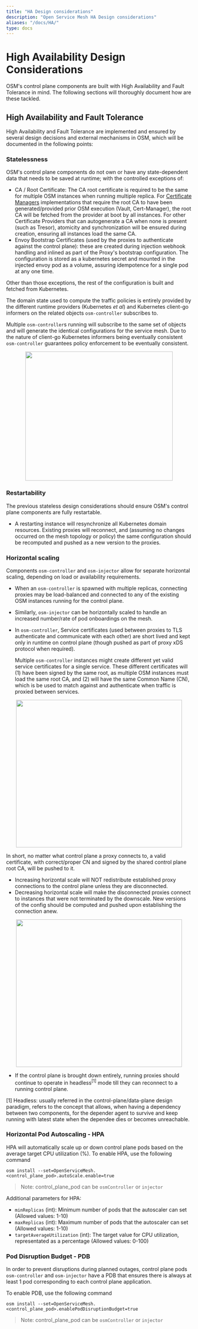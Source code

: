 ```yaml
---
title: "HA Design considerations"
description: "Open Service Mesh HA Design considerations"
aliases: "/docs/HA/"
type: docs
---
```


# High Availability Design Considerations

OSM's control plane components are built with High Availability and Fault Tolerance in mind. The following sections will thoroughly document how are these tackled.

## High Availability and Fault Tolerance

High Availability and Fault Tolerance are implemented and ensured by several design decisions and external mechanisms in OSM, which will be documented in the following points:

### Statelessness

OSM's control plane components do not own or have any state-dependent data that needs to be saved at runtime; with the controlled exceptions of:

- CA / Root Certificate: The CA root certificate is required to be the same for multiple OSM instances when running multiple replica. For [Certificate Managers](https://github.com/openservicemesh/osm/blob/release-v0.9/DESIGN.md#2-certificate-manager) implementations that require the root CA to have been generated/provided prior OSM execution (Vault, Cert-Manager), the root CA will be fetched from the provider at boot by all instances.
  For other Certificate Providers that can autogenerate a CA when none is present (such as Tresor), atomicity and synchronization will be ensured during creation, ensuring all instances load the same CA.
- Envoy Bootstrap Certificates (used by the proxies to authenticate against the control plane): these are created during injection webhook handling and inlined as part of the Proxy's bootstrap configuration. The configuration is stored as a kubernetes secret and mounted in the injected envoy pod as a volume, assuring idempotence for a single pod at any one time.

Other than those exceptions, the rest of the configuration is built and fetched from Kubernetes.

The domain state used to compute the traffic policies is entirely provided by the different runtime providers (Kubernetes _et al_) and Kubernetes client-go informers on the related objects `osm-controller` subscribes to.

Multiple `osm-controller`s running will subscribe to the same set of objects and will generate the identical configurations for the service mesh. Due to the nature of client-go Kubernetes informers being eventually consistent `osm-controller` guarantees policy enforcement to be eventually consistent.

<p align="center">
  <img src="/docs/images/ha/ha1.png" width="400" height="350"/>
</p>

### Restartability

The previous stateless design considerations should ensure OSM's control plane components are fully restartable.

- A restarting instance will resynchronize all Kubernetes domain resources. Existing proxies will reconnect, and (assuming no changes occurred on the mesh topology or policy) the same configuration should be recomputed and pushed as a new version to the proxies.

### Horizontal scaling

Components `osm-controller` and `osm-injector` allow for separate horizontal scaling, depending on load or availability requirements.

- When an `osm-controller` is spawned with multiple replicas, connecting proxies may be load-balanced and connected to any of the existing OSM instances running for the control plane.
- Similarly, `osm-injector` can be horizontally scaled to handle an increased number/rate of pod onboardings on the mesh.
- In `osm-controller`, Service certificates (used between proxies to TLS authenticate and communicate with each other) are short lived and kept only in runtime on control plane (though pushed as part of proxy xDS protocol when required).

  Multiple `osm-controller` instances might create different yet valid service certificates for a single service. These different certificates will (1) have been signed by the same root, as multiple OSM instances must load the same root CA, and (2) will have the same Common Name (CN), which is be used to match against and authenticate when traffic is proxied between services.

<p align="center">
  <img src="/docs/images/ha/ha2.png" width="450" height="400"/>
</p>

In short, no matter what control plane a proxy connects to, a valid certificate, with correct/proper CN and signed by the shared control plane root CA, will be pushed to it.

- Increasing horizontal scale will NOT redistribute established proxy connections to the control plane unless they are disconnected.
- Decreasing horizontal scale will make the disconnected proxies connect to instances that were not terminated by the downscale. New versions of the config should be computed and pushed upon establishing the connection anew.

<p align="center">
  <img src="/docs/images/ha/ha3.png" width="450" height="400"/>
</p>

- If the control plane is brought down entirely, running proxies should continue to operate in headless<sup>[1]</sup> mode till they can reconnect to a running control plane.

[1] Headless: usually referred in the control-plane/data-plane design paradigm, refers to the concept that allows, when having a dependency between two components, for the depender agent to survive and keep running with latest state when the dependee dies or becomes unreachable.

### Horizontal Pod Autoscaling - HPA

HPA will automatically scale up or down control plane pods based on the average target CPU utilization (%).
To enable HPA, use the following command

```
osm install --set=OpenServiceMesh.<control_plane_pod>.autoScale.enable=true
```

> Note: control_plane_pod can be `osmController` or `injector`

Additional parameters for HPA:

- `minReplicas` (int): Minimum number of pods that the autoscaler can set (Allowed values: 1-10)
- `maxReplicas` (int): Maximum number of pods that the autoscaler can set (Allowed values: 1-10)
- `targetAverageUtilization` (int): The target value for CPU utilization, representated as a percentage (Allowed values: 0-100)

### Pod Disruption Budget - PDB

In order to prevent disruptions during planned outages, control plane pods `osm-controller` and `osm-injector` have a PDB that ensures there is always at least 1 pod corresponding to each control plane application.

To enable PDB, use the following command

```
osm install --set=OpenServiceMesh.<control_plane_pod>.enablePodDisruptionBudget=true
```

> Note: control_plane_pod can be `osmController` or `injector`
